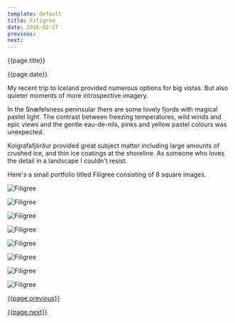 ```yaml
---
template: default
title: Filigree
date: 2016-02-27
previous:
next:
---
```


{{page.title}}

{{page.date}}

My recent trip to Iceland provided numerous options for big vistas. But also quieter moments of more introspective imagery.

In the Snæfelsness peninsular there are some lovely fjords with magical pastel light. The contrast between freezing temperatures, wild winds and epic views and the gentle eau-de-nils, pinks and yellow pastel colours was unexpected.

Kolgrafafjörður provided great subject matter including large amounts of crushed ice, and thin ice coatings at the shoreline. As someone who loves the detail in a landscape I couldn't resist.

Here's a small portfolio titled Filigree consisting of 8 square images. 

![Filigree](filigree-1.webp "Filigree")

![Filigree](filigree-2.webp "Filigree")

![Filigree](filigree-3.webp "Filigree")

![Filigree](filigree-4.webp "Filigree")

![Filigree](filigree-5.webp "Filigree")

![Filigree](filigree-6.webp "Filigree")

![Filigree](filigree-7.webp "Filigree")

![Filigree](filigree-8.webp "Filigree")


[{{page.previous}}](2021-01-13-lip-chronicles-life-in-lockdown)

[{{page.next}}](2021-01-13-warped-topographies-ii)